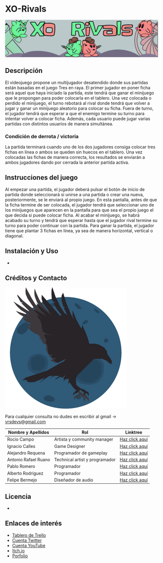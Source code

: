# XO-Rivals
![Logo XO Rivals](https://github.com/VRSDevs/XO-Rivals/blob/main/GameArt/Logo_Juego/banner.jpg)

## Descripción
El videojuego propone un multijugador desatendido donde sus partidas están basadas en el juego Tres en raya. 
El primer jugador en poner ficha será aquel que haya iniciado la partida, este tendrá que ganar el minijuego que le propongan para poder colocarla en el tablero. Una vez colocada o perdido el minijuego, el turno rebotará al rival donde tendrá que volver a jugar y ganar un minijuego aleatorio para colocar su ficha. Fuera de turno, el jugador tendrá que esperar a que el enemigo termine su turno para intentar volver a colocar ficha. Además, cada usuario puede jugar varias partidas con distintos usuarios de manera simultánea.
###  Condición de derrota / victoria
La partida terminará cuando uno de los dos jugadores consiga colocar tres fichas en línea o ambos se queden sin huecos en el tablero. 
Una vez colocadas las fichas de manera correcta, los resultados se enviarán a ambos jugadores dando por cerrada la anterior partida activa. 

## Instrucciones del juego
Al empezar una partida, el jugador deberá pulsar el botón de inicio de partida donde seleccionará si unirse a una partida o crear una nueva, posteriormente, se le enviará al propio juego. En esta pantalla, antes de que la ficha termine de ser colocada, el jugador tendrá que seleccionar uno de los minijuegos que aparecen en la pantalla para que sea el propio juego el que decida si puede colocar ficha. Al acabar el minijuego, se habrá acabado su turno y tendrá que esperar hasta que el jugador rival termine su turno para poder continuar con la partida. Para ganar la partida, el jugador tiene que plantar 3 fichas en línea, ya sea de manera horizontal, vertical o diagonal.

## Instalación y Uso
-

## Créditos y Contacto
![Logo Virtual Ravens Games](https://github.com/VRSDevs/XO-Rivals/blob/main/GameArt/Logo/logoVRS.png)

Para cualquier consulta no dudes en escribir al gmail -> vrsdevs@gmail.com
  
Nombre y Apellidos | Rol | Linktree
------------ | ------------- | -------------
Rocio Campo | Artista y community manager | [Haz click aquí](https://linktr.ee/rociiio_campo)
Ignacio Calles | Game Designer | [Haz click aquí](https://linktr.ee/Nachete07)
Alejandro Requena | Programador de gameplay | [Haz click aquí](https://linktr.ee/Requena21)
Antonio Rafael Ruano | Technical artist y programador | [Haz click aquí](https://linktr.ee/blinx24)
Pablo Romero | Programador  | [Haz click aquí](https://linktr.ee/Kalomano)
Alberto Rodríguez | Programador | [Haz click aquí](https://linktr.ee/AlberVicky09)
Felipe Bermejo | Diseñador de audio | [Haz click aquí](https://linktr.ee/FelipeBermejo)

   


## Licencia
-



## Enlaces de interés
- [Tablero de Trello](https://trello.com/b/ypB1k6ah/xo-rivals-juegos-para-web)
- [Cuenta Twitter](https://twitter.com/VRSDevs)
- [Cuenta YouTube](https://www.youtube.com/channel/UC74hDE58Ns8Cb2Q5ln7Kz9Q/featured)
- [Itch.io](https://vrsdevs.itch.io/)
- [Porfolio](https://vrsdevs.github.io/)

